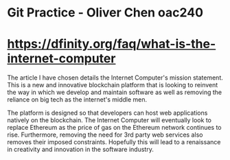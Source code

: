 # Git Practice - Oliver Chen oac240
# https://dfinity.org/faq/what-is-the-internet-computer

The article I have chosen details the Internet Computer's mission statement. This is a new and innovative blockchain platform that is looking to reinvent the way in which we develop and maintain software as well as removing the reliance on big tech as the internet's middle men. 

The platform is designed so that developers can host web applications natively on the blockchain. The Internet Computer will eventually look to replace Ethereum as the price of gas on the Ethereum network continues to rise. Furthermore, removing the need for 3rd party web services also removes their imposed constraints. Hopefully this will lead to a renaissance in creativity and innovation in the software industry. 